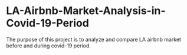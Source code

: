 # LA-Airbnb-Market-Analysis-in-Covid-19-Period
The purpose of this project is to analyze and compare LA airbnb market before and during covid-19 period.
